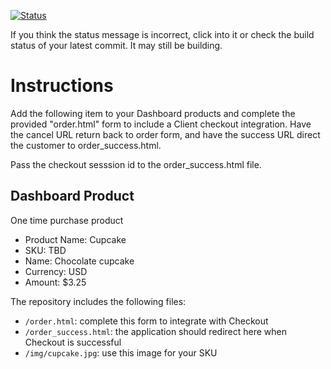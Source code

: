 [![Status](https://img.shields.io/badge/status-SUBMITTABLE%20COMMIT:%203932eb88c66dfac153a46867befd94cc2ef44c7e-brightgreen.svg)](https://github.com/andremcb/bakery_scaffold_AApE3fQi8zR0pcdo/commit/3932eb88c66dfac153a46867befd94cc2ef44c7e)




























If you think the status message is incorrect, click into it or check the build status of your latest commit. It may still be building.

# Instructions 

Add the following item to your Dashboard products and complete the provided "order.html" form to include a Client checkout integration. Have the cancel URL return back to order form, and have the success URL direct the customer to order_success.html. 

Pass the checkout sesssion id to the order_success.html file.

## Dashboard Product
One time purchase product
* Product Name: Cupcake
* SKU: TBD
* Name: Chocolate cupcake
* Currency: USD
* Amount: $3.25

The repository includes the following files:
* `/order.html`: complete this form to integrate with Checkout
* `/order_success.html`: the application should redirect here when Checkout is successful
* `/img/cupcake.jpg`: use this image for your SKU
